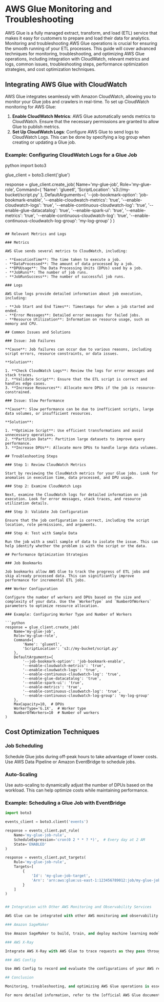 # AWS Glue Monitoring and Troubleshooting

AWS Glue is a fully managed extract, transform, and load (ETL) service that makes it easy for customers to prepare and load their data for analytics. Monitoring and troubleshooting AWS Glue operations is crucial for ensuring the smooth running of your ETL processes. This guide will cover advanced techniques for monitoring, troubleshooting, and optimizing AWS Glue operations, including integration with CloudWatch, relevant metrics and logs, common issues, troubleshooting steps, performance optimization strategies, and cost optimization techniques.

## Integrating AWS Glue with CloudWatch

AWS Glue integrates seamlessly with Amazon CloudWatch, allowing you to monitor your Glue jobs and crawlers in real-time. To set up CloudWatch monitoring for AWS Glue:

1. **Enable CloudWatch Metrics**: AWS Glue automatically sends metrics to CloudWatch. Ensure that the necessary permissions are granted to allow Glue to publish metrics.
2. **Set Up CloudWatch Logs**: Configure AWS Glue to send logs to CloudWatch Logs. This can be done by specifying a log group when creating or updating a Glue job.

### Example: Configuring CloudWatch Logs for a Glue Job

python
import boto3

glue_client = boto3.client('glue')

response = glue_client.create_job(
    Name='my-glue-job',
    Role='my-glue-role',
    Command={
        'Name': 'glueetl',
        'ScriptLocation': 's3://my-bucket/script.py'
    },
    DefaultArguments={
        '--job-bookmark-option': 'job-bookmark-enable',
        '--enable-cloudwatch-metrics': 'true',
        '--enable-cloudwatch-logs': 'true',
        '--enable-continuous-cloudwatch-log': 'true',
        '--enable-glue-datacatalog': 'true',
        '--enable-spark-ui': 'true',
        '--enable-metrics': 'true',
        '--enable-continuous-cloudwatch-log': 'true',
        '--enable-continuous-cloudwatch-log-group': 'my-log-group'
    }
)
```

## Relevant Metrics and Logs

### Metrics

AWS Glue sends several metrics to CloudWatch, including:

- **ExecutionTime**: The time taken to execute a job.
- **DataProcessed**: The amount of data processed by a job.
- **DPUUsage**: The Data Processing Units (DPUs) used by a job.
- **JobRuns**: The number of job runs.
- **JobRunSuccess**: The number of successful job runs.

### Logs

AWS Glue logs provide detailed information about job execution, including:

- **Job Start and End Times**: Timestamps for when a job started and ended.
- **Error Messages**: Detailed error messages for failed jobs.
- **Resource Utilization**: Information on resource usage, such as memory and CPU.

## Common Issues and Solutions

### Issue: Job Failures

**Cause**: Job failures can occur due to various reasons, including script errors, resource constraints, or data issues.

**Solution**:

1. **Check CloudWatch Logs**: Review the logs for error messages and stack traces.
2. **Validate Script**: Ensure that the ETL script is correct and handles edge cases.
3. **Increase Resources**: Allocate more DPUs if the job is resource-constrained.

### Issue: Slow Performance

**Cause**: Slow performance can be due to inefficient scripts, large data volumes, or insufficient resources.

**Solution**:

1. **Optimize Script**: Use efficient transformations and avoid unnecessary operations.
2. **Partition Data**: Partition large datasets to improve query performance.
3. **Increase DPUs**: Allocate more DPUs to handle large data volumes.

## Troubleshooting Steps

### Step 1: Review CloudWatch Metrics

Start by reviewing the CloudWatch metrics for your Glue jobs. Look for anomalies in execution time, data processed, and DPU usage.

### Step 2: Examine CloudWatch Logs

Next, examine the CloudWatch logs for detailed information on job execution. Look for error messages, stack traces, and resource utilization details.

### Step 3: Validate Job Configuration

Ensure that the job configuration is correct, including the script location, role permissions, and arguments.

### Step 4: Test with Sample Data

Run the job with a small sample of data to isolate the issue. This can help identify whether the problem is with the script or the data.

## Performance Optimization Strategies

### Job Bookmarks

Job bookmarks allow AWS Glue to track the progress of ETL jobs and skip already processed data. This can significantly improve performance for incremental ETL jobs.

### Worker Configuration

Configure the number of workers and DPUs based on the size and complexity of your data. Use the `WorkerType` and `NumberOfWorkers` parameters to optimize resource allocation.

### Example: Configuring Worker Type and Number of Workers

```python
response = glue_client.create_job(
    Name='my-glue-job',
    Role='my-glue-role',
    Command={
        'Name': 'glueetl',
        'ScriptLocation': 's3://my-bucket/script.py'
    },
    DefaultArguments={
        '--job-bookmark-option': 'job-bookmark-enable',
        '--enable-cloudwatch-metrics': 'true',
        '--enable-cloudwatch-logs': 'true',
        '--enable-continuous-cloudwatch-log': 'true',
        '--enable-glue-datacatalog': 'true',
        '--enable-spark-ui': 'true',
        '--enable-metrics': 'true',
        '--enable-continuous-cloudwatch-log': 'true',
        '--enable-continuous-cloudwatch-log-group': 'my-log-group'
    },
    MaxCapacity=10,  # DPUs
    WorkerType='G.1X',  # Worker type
    NumberOfWorkers=10  # Number of workers
)
```

## Cost Optimization Techniques

### Job Scheduling

Schedule Glue jobs during off-peak hours to take advantage of lower costs. Use AWS Data Pipeline or Amazon EventBridge to schedule jobs.

### Auto-Scaling

Use auto-scaling to dynamically adjust the number of DPUs based on the workload. This can help optimize costs while maintaining performance.

### Example: Scheduling a Glue Job with EventBridge

```python
import boto3

events_client = boto3.client('events')

response = events_client.put_rule(
    Name='my-glue-job-rule',
    ScheduleExpression='cron(0 2 * * ? *)',  # Every day at 2 AM
    State='ENABLED'
)

response = events_client.put_targets(
    Rule='my-glue-job-rule',
    Targets=[
        {
            'Id': 'my-glue-job-target',
            'Arn': 'arn:aws:glue:us-east-1:123456789012:job/my-glue-job'
        }
    ]
)


## Integration with Other AWS Monitoring and Observability Services

AWS Glue can be integrated with other AWS monitoring and observability services to provide a comprehensive view of your ETL operations.

### Amazon SageMaker

Use Amazon SageMaker to build, train, and deploy machine learning models that can predict job failures or performance issues.

### AWS X-Ray

Integrate AWS X-Ray with AWS Glue to trace requests as they pass through your application and understand the performance of your distributed applications.

### AWS Config

Use AWS Config to record and evaluate the configurations of your AWS resources, including AWS Glue jobs and crawlers.

## Conclusion

Monitoring, troubleshooting, and optimizing AWS Glue operations is essential for ensuring the smooth running of your ETL processes. By integrating AWS Glue with CloudWatch, monitoring relevant metrics and logs, addressing common issues, and implementing performance and cost optimization strategies, you can achieve efficient and cost-effective ETL operations.

For more detailed information, refer to the [official AWS Glue documentation](https://docs.aws.amazon.com/glue/latest/dg/what-is-glue.html), [AWS CloudWatch documentation](https://docs.aws.amazon.com/AmazonCloudWatch/latest/monitoring/WhatIsCloudWatch.html), and [AWS best practices whitepapers](https://aws.amazon.com/whitepapers/).
